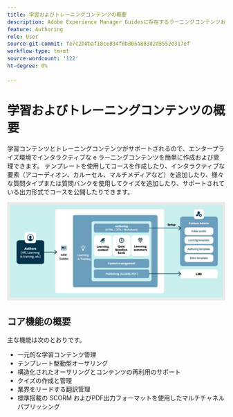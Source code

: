```yaml
---
title: 学習およびトレーニングコンテンツの概要
description: Adobe Experience Manager Guidesに存在するラーニングコンテンツおよびトレーニングコンテンツ機能について説明します。
feature: Authoring
role: User
source-git-commit: fe7c2b0baf18ce834f0b805a883d2d5552e317ef
workflow-type: tm+mt
source-wordcount: '122'
ht-degree: 0%

---
```


# 学習およびトレーニングコンテンツの概要

学習コンテンツとトレーニングコンテンツがサポートされるので、エンタープライズ環境でインタラクティブな e ラーニングコンテンツを簡単に作成および管理できます。 テンプレートを使用してコースを作成したり、インタラクティブな要素（アコーディオン、カルーセル、マルチメディアなど）を追加したり、様々な質問タイプまたは質問バンクを使用してクイズを追加したり、サポートされている出力形式でコースを公開したりできます。

![](assets/learning-and-training-content-components.jpg)

## コア機能の概要

主な機能は次のとおりです。

- 一元的な学習コンテンツ管理
- テンプレート駆動型オーサリング
- 構造化されたオーサリングとコンテンツの再利用のサポート
- クイズの作成と管理
- 業界をリードする翻訳管理
- 標準搭載の SCORM およびPDF出力フォーマットを使用したマルチチャネルパブリッシング




